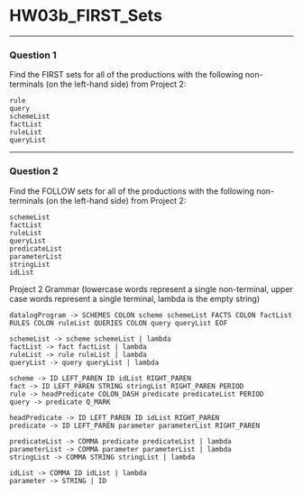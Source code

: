 # HW03b_FIRST_Sets
---
### Question 1

Find the FIRST sets for all of the productions with the following non-terminals (on the left-hand side) from Project 2:
```
rule
query
schemeList
factList
ruleList
queryList
```
---
### Question 2

Find the FOLLOW sets for all of the productions with the following non-terminals (on the left-hand side) from Project 2:
```
schemeList
factList
ruleList
queryList	
predicateList
parameterList
stringList
idList
```

Project 2 Grammar (lowercase words represent a single non-terminal, upper case words represent a single terminal, lambda is the empty string)
```
datalogProgram -> SCHEMES COLON scheme schemeList FACTS COLON factList RULES COLON ruleList QUERIES COLON query queryList EOF

schemeList -> scheme schemeList | lambda
factList -> fact factList | lambda
ruleList -> rule ruleList | lambda
queryList -> query queryList | lambda

scheme -> ID LEFT_PAREN ID idList RIGHT_PAREN
fact -> ID LEFT_PAREN STRING stringList RIGHT_PAREN PERIOD
rule -> headPredicate COLON_DASH predicate predicateList PERIOD
query -> predicate Q_MARK

headPredicate -> ID LEFT_PAREN ID idList RIGHT_PAREN
predicate -> ID LEFT_PAREN parameter parameterList RIGHT_PAREN

predicateList -> COMMA predicate predicateList | lambda
parameterList -> COMMA parameter parameterList | lambda
stringList -> COMMA STRING stringList | lambda

idList -> COMMA ID idList | lambda
parameter -> STRING | ID
```
